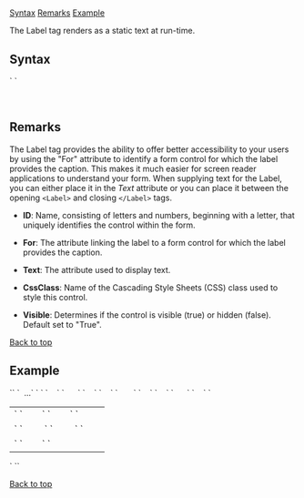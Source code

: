 # <Label>

<a name="top"></a>

[Syntax](#syntax) [Remarks](#remarks) [Example](#example)

The Label tag renders as a static text at run-time.

<a name="syntax"></a>

## Syntax

<div>`<Label`  
`    ID="_string_"`  
`    For="_string_"`  
`    Text="_string_"`  
`    CssClass="_string_"`  
`    Visible="**True**|False"`  
`/> `</div>

 <a name="remarks"></a>

## Remarks

The Label tag provides the ability to offer better accessibility to your users by using the "For" attribute to identify a form control for which the label provides the caption. This makes it much easier for screen reader applications to understand your form. When supplying text for the Label, you can either place it in the _Text_ attribute or you can place it between the opening `<Label>` and closing `</Label>` tags.

*   **ID**: Name, consisting of letters and numbers, beginning with a letter, that uniquely identifies the control within the form.  

*   **For**: The attribute linking the label to a form control for which the label provides the caption.  

*   **Text**: The attribute used to display text.  

*   **CssClass**: Name of the Cascading Style Sheets (CSS) class used to style this control.  

*   **Visible**: Determines if the control is visible (true) or hidden (false). Default set to "True".

[Back to top](#top)<a name="example"></a>

## Example

<div>`<AddForm>`  
`  ...`  
` <table>`  
`    <tr>`  
`      <td>`  
`        <Label Id="lblFirstName" For="txtFirstName" Text="First Name" />`  
`        <TextBox Id="txtFirstName" DataField="FirstName" DataType="string" />`  
`      </td>`  
`    </tr>`  
`    <tr>`  
`       <td>`  
`         <Label Id="lblLastName" For="txtLastName" Text="Last Name" />`  
`         <TextBox Id="txtLastName" DataField="LastName" DataType="string" />`  
`       </td>`  
`    </tr>`  
`    <tr>`  
`      <td colspan="2">`  
`        <AddButton Text="Add" /> <CancelButton Text="Cancel" />`  
`       </td>`  
`    </tr>`  
`  </table>`  
`</AddForm>`</div>

[Back to top](#top)